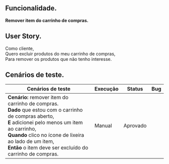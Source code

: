 ## Funcionalidade.
**Remover item do carrinho de compras.**

## User Story.
Como cliente,<br>
Quero excluir produtos do meu carrinho de compras,<br>
Para remover os produtos que não tenho interesse.<br>

## Cenários de teste.

<table>
    <thead>
        <tr>
            <th>Cenários de teste</th>
            <th>Execução</th>
            <th>Status</th>
            <th>Bug</th>
        </tr>
    </thead>
    <tbody>
        <tr>
            <td>
                <strong>Cenário:</strong> remover item do carrinho de compras.<br>
                <strong>Dado</strong> que estou com o carrinho de compras aberto, <br>
                <strong>E</strong> adicionei pelo menos um item ao carrinho, <br>
                <strong>Quando</strong> clico no ícone de lixeira ao lado de um item, <br>
                <strong>Então</strong> o item deve ser excluído do carrinho de compras. <br>
            </td>
            <td>Manual</td>
            <td>Aprovado</td>
            <td></td>
        </tr>
    </tbody>
</table>
